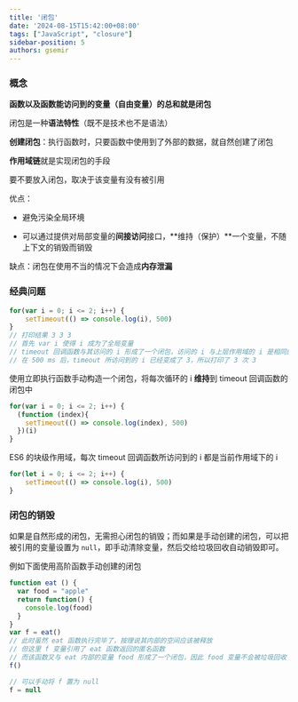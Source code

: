 ```yaml
---
title: '闭包'
date: '2024-08-15T15:42:00+08:00'
tags: ["JavaScript", "closure"]
sidebar-position: 5
authors: gsemir
---
```


### 概念

**函数以及函数能访问到的变量（自由变量）的总和就是闭包**

闭包是一种**语法特性**（既不是技术也不是语法）

**创建闭包**：执行函数时，只要函数中使用到了外部的数据，就自然创建了闭包

**作用域链**就是实现闭包的手段

要不要放入闭包，取决于该变量有没有被引用

优点：

- 避免污染全局环境

- 可以通过提供对局部变量的**间接访问**接口，**维持（保护）**一个变量，不随上下文的销毁而销毁

缺点：闭包在使用不当的情况下会造成**内存泄漏**

### 经典问题

```js
for(var i = 0; i <= 2; i++) {
	setTimeout(() => console.log(i), 500)
}
// 打印结果 3 3 3
// 首先 var i 使得 i 成为了全局变量
// timeout 回调函数与其访问的 i 形成了一个闭包，访问的 i 与上层作用域的 i 是相同的
// 在 500 ms 后，timeout 所访问到的 i 已经变成了 3，所以打印了 3 次 3
```

使用立即执行函数手动构造一个闭包，将每次循环的 i **维持**到 timeout 回调函数的闭包中

```js
for(var i = 0; i <= 2; i++) {
  (function (index){
    setTimeout(() => console.log(index), 500)
  })(i)
}
```

ES6 的块级作用域，每次 timeout 回调函数所访问到的 i 都是当前作用域下的 i

```js
for(let i = 0; i <= 2; i++) {
	setTimeout(() => console.log(i), 500)
}
```

### 闭包的销毁

如果是自然形成的闭包，无需担心闭包的销毁；而如果是手动创建的闭包，可以把被引用的变量设置为 `null`，即手动清除变量，然后交给垃圾回收自动销毁即可。

例如下面使用高阶函数手动创建的闭包

```js
function eat () {
  var food = "apple"
  return function() {
    console.log(food)
  }
}
var f = eat()
// 此时虽然 eat 函数执行完毕了，按理说其内部的空间应该被释放
// 但这里 f 变量引用了 eat 函数返回的匿名函数
// 而该函数又与 eat 内部的变量 food 形成了一个闭包，因此 food 变量不会被垃圾回收
f()

// 可以手动将 f 置为 null
f = null
```

